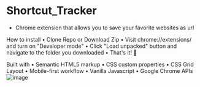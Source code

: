 # Shortcut_Tracker
- Chrome extension that allows you to save your favorite websites as url 

How to install
•	Clone Repo or Download Zip
•	Visit chrome://extensions/ and turn on "Developer mode"
•	Click "Load unpacked" button and navigate to the folder you downloaded
•	That's it! 🎉

Built with
•	Semantic HTML5 markup
•	CSS custom properties
•	CSS Grid Layout
•	Mobile-first workflow
•	Vanilla Javascript
•	Google Chrome APIs
![image](https://user-images.githubusercontent.com/50274258/183990274-3b5f0f7a-2a29-4f0b-b942-97bd169aadf1.png)
